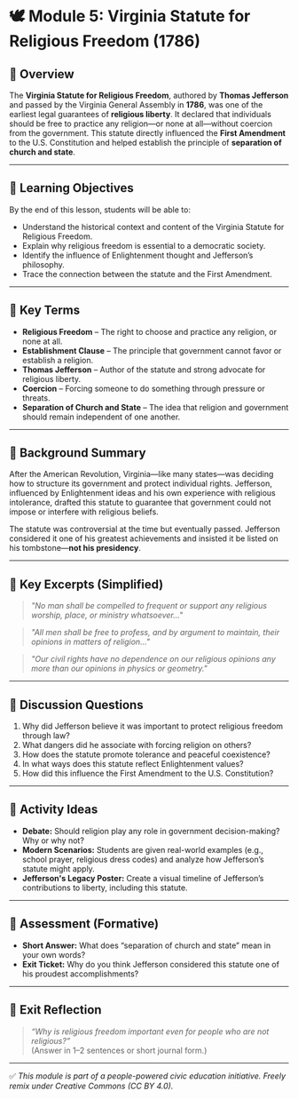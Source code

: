 # 🕊️ Module 5: Virginia Statute for Religious Freedom (1786)

## 🧭 Overview

The **Virginia Statute for Religious Freedom**, authored by **Thomas Jefferson** and passed by the Virginia General Assembly in **1786**, was one of the earliest legal guarantees of **religious liberty**. It declared that individuals should be free to practice any religion—or none at all—without coercion from the government. This statute directly influenced the **First Amendment** to the U.S. Constitution and helped establish the principle of **separation of church and state**.

---

## 🎯 Learning Objectives

By the end of this lesson, students will be able to:
- Understand the historical context and content of the Virginia Statute for Religious Freedom.
- Explain why religious freedom is essential to a democratic society.
- Identify the influence of Enlightenment thought and Jefferson’s philosophy.
- Trace the connection between the statute and the First Amendment.

---

## 🧠 Key Terms

- **Religious Freedom** – The right to choose and practice any religion, or none at all.
- **Establishment Clause** – The principle that government cannot favor or establish a religion.
- **Thomas Jefferson** – Author of the statute and strong advocate for religious liberty.
- **Coercion** – Forcing someone to do something through pressure or threats.
- **Separation of Church and State** – The idea that religion and government should remain independent of one another.

---

## 📘 Background Summary

After the American Revolution, Virginia—like many states—was deciding how to structure its government and protect individual rights. Jefferson, influenced by Enlightenment ideas and his own experience with religious intolerance, drafted this statute to guarantee that government could not impose or interfere with religious beliefs.

The statute was controversial at the time but eventually passed. Jefferson considered it one of his greatest achievements and insisted it be listed on his tombstone—**not his presidency**.

---

## 📖 Key Excerpts (Simplified)

> *"No man shall be compelled to frequent or support any religious worship, place, or ministry whatsoever..."*

> *"All men shall be free to profess, and by argument to maintain, their opinions in matters of religion..."*

> *"Our civil rights have no dependence on our religious opinions any more than our opinions in physics or geometry."*

---

## 💬 Discussion Questions

1. Why did Jefferson believe it was important to protect religious freedom through law?
2. What dangers did he associate with forcing religion on others?
3. How does the statute promote tolerance and peaceful coexistence?
4. In what ways does this statute reflect Enlightenment values?
5. How did this influence the First Amendment to the U.S. Constitution?

---

## 🧪 Activity Ideas

- **Debate:** Should religion play any role in government decision-making? Why or why not?
- **Modern Scenarios:** Students are given real-world examples (e.g., school prayer, religious dress codes) and analyze how Jefferson’s statute might apply.
- **Jefferson's Legacy Poster:** Create a visual timeline of Jefferson’s contributions to liberty, including this statute.

---

## 📎 Assessment (Formative)

- **Short Answer:** What does “separation of church and state” mean in your own words?
- **Exit Ticket:** Why do you think Jefferson considered this statute one of his proudest accomplishments?

---

## 🏁 Exit Reflection

> *“Why is religious freedom important even for people who are not religious?”*  
(Answer in 1–2 sentences or short journal form.)

---

✅ *This module is part of a people-powered civic education initiative. Freely remix under Creative Commons (CC BY 4.0).*
